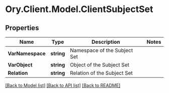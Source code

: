 # Ory.Client.Model.ClientSubjectSet

## Properties

Name | Type | Description | Notes
------------ | ------------- | ------------- | -------------
**VarNamespace** | **string** | Namespace of the Subject Set | 
**VarObject** | **string** | Object of the Subject Set | 
**Relation** | **string** | Relation of the Subject Set | 

[[Back to Model list]](../README.md#documentation-for-models) [[Back to API list]](../README.md#documentation-for-api-endpoints) [[Back to README]](../README.md)

